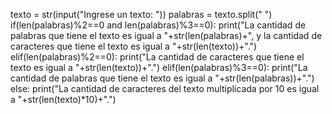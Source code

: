 texto = str(input("Ingrese un texto: "))
palabras = texto.split(" ")
if(len(palabras)%2==0 and len(palabras)%3==0):
    print("La cantidad de palabras que tiene el texto es igual a "+str(len(palabras)+", y la cantidad de caracteres que tiene el texto es igual a "+str(len(texto))+".")
elif(len(palabras)%2==0):
    print("La cantidad de caracteres que tiene el texto es igual a "+str(len(texto))+".")
elif(len(palabras)%3==0):
    print("La cantidad de palabras que tiene el texto es igual a "+str(len(palabras))+".")
else:
    print("La cantidad de caracteres del texto multiplicada por 10 es igual a "+str(len(texto)*10)+".")
